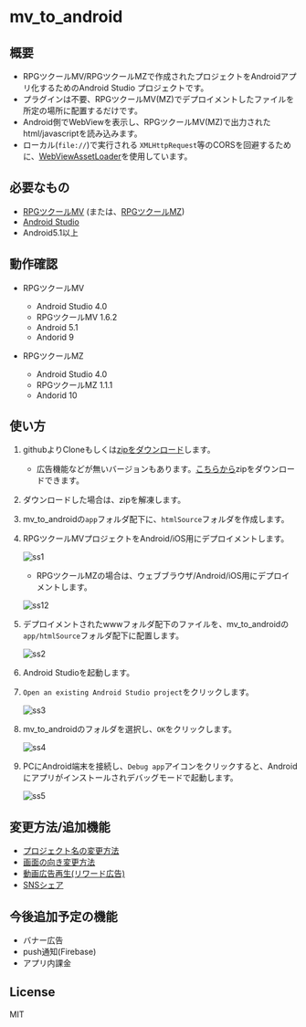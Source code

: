 # mv_to_android



## 概要
* RPGツクールMV/RPGツクールMZで作成されたプロジェクトをAndroidアプリ化するためのAndroid Studio プロジェクトです。
* プラグインは不要、RPGツクールMV(MZ)でデプロイメントしたファイルを所定の場所に配置するだけです。
* Android側でWebViewを表示し、RPGツクールMV(MZ)で出力されたhtml/javascriptを読み込みます。
* ローカル(`file://`)で実行される `XMLHttpRequest`等のCORSを回避するために、[WebViewAssetLoader](https://developer.android.com/reference/androidx/webkit/WebViewAssetLoader)を使用しています。



## 必要なもの

* [RPGツクールMV](https://tkool.jp/mv/) (または、[RPGツクールMZ](https://tkool.jp/mz/))
* [Android Studio](https://developer.android.com/studio/index.htm)
* Android5.1以上



## 動作確認

- RPGツクールMV
  - Android Studio 4.0
  - RPGツクールMV 1.6.2
  - Android 5.1
  - Andorid 9


- RPGツクールMZ
  - Android Studio 4.0
  - RPGツクールMZ 1.1.1
  - Andorid 10



## 使い方

1. githubよりCloneもしくは[zipをダウンロード](https://github.com/waffs702/mv_to_android/archive/master.zip)します。

    * 広告機能などが無いバージョンもあります。[こちらから](https://github.com/waffs702/mv_to_android/archive/vanilla.zip)zipをダウンロードできます。

2. ダウンロードした場合は、zipを解凍します。

3. mv_to_androidの`app`フォルダ配下に、`htmlSource`フォルダを作成します。

4. RPGツクールMVプロジェクトをAndroid/iOS用にデプロイメントします。

    ![ss1](https://raw.githubusercontent.com/wiki/waffs702/mv_to_android/images/android/ss1.jpg)

    * RPGツクールMZの場合は、ウェブブラウザ/Android/iOS用にデプロイメントします。

    ![ss12](https://raw.githubusercontent.com/wiki/waffs702/mv_to_android/images/android/ss12.jpg)

5. デプロイメントされたwwwフォルダ配下のファイルを、mv_to_androidの`app/htmlSource`フォルダ配下に配置します。

    ![ss2](https://raw.githubusercontent.com/wiki/waffs702/mv_to_android/images/android/ss2.jpg)

6. Android Studioを起動します。

7. `Open an existing Android Studio project`をクリックします。

    ![ss3](https://raw.githubusercontent.com/wiki/waffs702/mv_to_android/images/android/ss3.jpg)


8. mv_to_androidのフォルダを選択し、`OK`をクリックします。

    ![ss4](https://raw.githubusercontent.com/wiki/waffs702/mv_to_android/images/android/ss4.jpg)


9. PCにAndroid端末を接続し、`Debug app`アイコンをクリックすると、Androidにアプリがインストールされデバッグモードで起動します。

    ![ss5](https://raw.githubusercontent.com/wiki/waffs702/mv_to_android/images/android/ss5.jpg)


## 変更方法/追加機能

- [プロジェクト名の変更方法](https://github.com/waffs702/mv_to_android/wiki/%E3%83%97%E3%83%AD%E3%82%B8%E3%82%A7%E3%82%AF%E3%83%88%E5%90%8D%E3%81%AE%E5%A4%89%E6%9B%B4%E6%96%B9%E6%B3%95)
- [画面の向き変更方法](https://github.com/waffs702/mv_to_android/wiki/%E7%94%BB%E9%9D%A2%E3%81%AE%E5%90%91%E3%81%8D%E5%A4%89%E6%9B%B4%E6%96%B9%E6%B3%95)
- [動画広告再生(リワード広告)](https://github.com/waffs702/mv_to_android/wiki/%E5%8B%95%E7%94%BB%E5%BA%83%E5%91%8A%E5%86%8D%E7%94%9F(%E3%83%AA%E3%83%AF%E3%83%BC%E3%83%89%E5%BA%83%E5%91%8A))
- [SNSシェア](https://github.com/waffs702/mv_to_android/wiki/SNS%E3%82%B7%E3%82%A7%E3%82%A2)


## 今後追加予定の機能

- バナー広告
- push通知(Firebase)
- アプリ内課金


## License
MIT